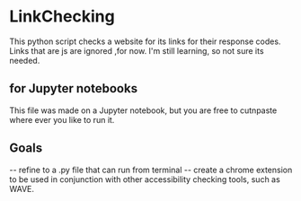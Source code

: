 # LinkChecking
This python script checks a website for its links for their response codes. 
Links that are js are ignored ,for now. I'm still learning, so not sure its needed. 

## for Jupyter notebooks
This file was made on a Jupyter notebook, but you are free to cutnpaste where ever you like to run it. 

## Goals
-- refine to a .py file that can run from terminal
-- create a chrome extension to be used in conjunction with other accessibility checking tools, such as WAVE. 

